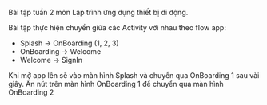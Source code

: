 Bài tập tuần 2 môn Lập trình ứng dụng thiết bị di động.

Bài tập thực hiện chuyển giữa các Activity với nhau theo flow app:
* Splash -> OnBoarding (1, 2, 3)
* OnBoarding -> Welcome
* Welcome -> SignIn

Khi mở app lên sẽ vào màn hình Splash và chuyển qua OnBoarding 1 sau vài giây.
Ấn nút trên màn hình OnBoarding 1 để chuyển qua màn hình OnBoarding 2
